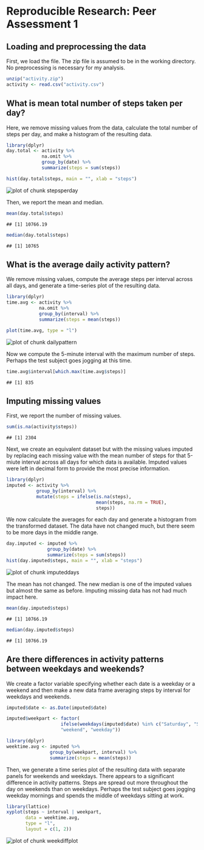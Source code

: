 Reproducible Research: Peer Assessment 1
=============================



## Loading and preprocessing the data

First, we load the file. The zip file is assumed to be in the working directory. No preprocessing is necessary for my analysis.

```r
unzip("activity.zip")
activity <- read.csv("activity.csv")
```

## What is mean total number of steps taken per day?

Here, we remove missing values from the data, calculate the total number of steps per day, and make a histogram of the resulting data.

```r
library(dplyr)
day.total <- activity %>%
             na.omit %>%
             group_by(date) %>%
             summarize(steps = sum(steps))

hist(day.total$steps, main = "", xlab = "steps")
```

![plot of chunk stepsperday](figure/stepsperday-1.png) 

Then, we report the mean and median.

```r
mean(day.total$steps)
```

```
## [1] 10766.19
```

```r
median(day.total$steps)
```

```
## [1] 10765
```

## What is the average daily activity pattern?

We remove missing values, compute the average steps per interval across all days, and generate a time-series plot of the resulting data.

```r
library(dplyr)
time.avg <- activity %>% 
            na.omit %>%
            group_by(interval) %>%
            summarize(steps = mean(steps))

plot(time.avg, type = "l")
```

![plot of chunk dailypattern](figure/dailypattern-1.png) 

Now we compute the 5-minute interval with the maximum number of steps. Perhaps the test subject goes jogging at this time.

```r
time.avg$interval[which.max(time.avg$steps)]
```

```
## [1] 835
```

## Imputing missing values

First, we report the number of missing values.

```r
sum(is.na(activity$steps))
```

```
## [1] 2304
```

Next, we create an equivalent dataset but with the missing values imputed by replacing each missing value with the mean number of steps for that 5-miute interval across all days for which data is available. Imputed values were left in decimal form to provide the most precise information.

```r
library(dplyr)
imputed <- activity %>%
           group_by(interval) %>%
           mutate(steps = ifelse(is.na(steps), 
                                 mean(steps, na.rm = TRUE), 
                                 steps))
```

We now calculate the averages for each day and generate a histogram from the transformed dataset. The data have not changed much, but there seem to be more days in the middle range.

```r
day.imputed <- imputed %>%
               group_by(date) %>%
               summarize(steps = sum(steps))
hist(day.imputed$steps, main = "", xlab = "steps")
```

![plot of chunk imputeddays](figure/imputeddays-1.png) 

The mean has not changed. The new median is one of the imputed values but almost the same as before. Imputing missing data has not had much impact here.

```r
mean(day.imputed$steps)
```

```
## [1] 10766.19
```

```r
median(day.imputed$steps)
```

```
## [1] 10766.19
```

## Are there differences in activity patterns between weekdays and weekends?

We create a factor variable specifying whether each date is a weekday or a weekend and then make a new data frame averaging steps by interval for weekdays and weekends.

```r
imputed$date <- as.Date(imputed$date)

imputed$weekpart <- factor(
                    ifelse(weekdays(imputed$date) %in% c("Saturday", "Sunday"), 
                    "weekend", "weekday"))

library(dplyr)
weektime.avg <- imputed %>%
                group_by(weekpart, interval) %>%
                summarize(steps = mean(steps))
```

Then, we generate a time series plot of the resulting data with separate panels for weekends and weekdays. There appears to a significant difference in activity patterns. Steps are spread out more throughout the day on weekends than on weekdays. Perhaps the test subject goes jogging weekday mornings and spends the middle of weekdays sitting at work.

```r
library(lattice)
xyplot(steps ~ interval | weekpart, 
       data = weektime.avg, 
       type = "l", 
       layout = c(1, 2))
```

![plot of chunk weekdiffplot](figure/weekdiffplot-1.png) 

